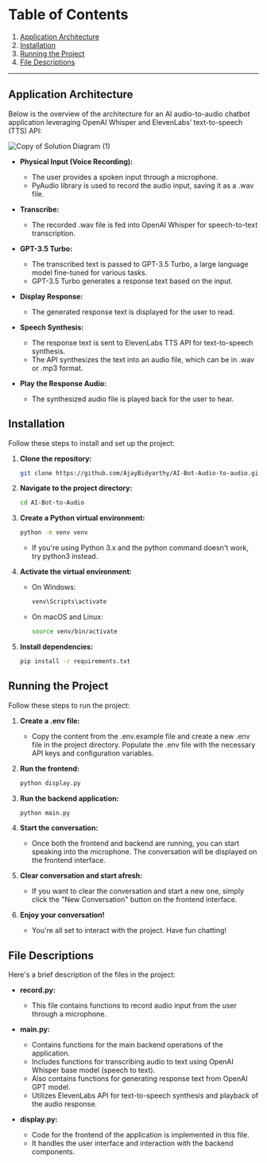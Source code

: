 # Table of Contents
1. [Application Architecture](#application-architecture)
2. [Installation](#installation)
3. [Running the Project](#running-the-project)
4. [File Descriptions](#file-descriptions)

---

## Application Architecture

Below is the overview of the architecture for an AI audio-to-audio chatbot application leveraging OpenAI Whisper and ElevenLabs’ text-to-speech (TTS) API:

![Copy of Solution Diagram (1)](https://github.com/AjayBidyarthy/AI-Bot-Audio-to-audio/assets/29508011/2aa49ecb-5aa2-4db2-aac6-7c5d570bc1e2)

- **Physical Input (Voice Recording):**
    - The user provides a spoken input through a microphone.
    - PyAudio library is used to record the audio input, saving it as a .wav file.

- **Transcribe:**
    - The recorded .wav file is fed into OpenAI Whisper for speech-to-text transcription.

- **GPT-3.5 Turbo:**
    - The transcribed text is passed to GPT-3.5 Turbo, a large language model fine-tuned for various tasks.
    - GPT-3.5 Turbo generates a response text based on the input.

- **Display Response:**
    - The generated response text is displayed for the user to read.

- **Speech Synthesis:**
    - The response text is sent to ElevenLabs TTS API for text-to-speech synthesis.
    - The API synthesizes the text into an audio file, which can be in .wav or .mp3 format.

- **Play the Response Audio:**
    - The synthesized audio file is played back for the user to hear.

## Installation

Follow these steps to install and set up the project:

1. **Clone the repository:**
    ```bash
    git clone https://github.com/AjayBidyarthy/AI-Bot-Audio-to-audio.git
    ```
2. **Navigate to the project directory:**
    ```bash
    cd AI-Bot-to-Audio
    ```
3. **Create a Python virtual environment:**
    ```bash
    python -m venv venv
    ```
    - If you're using Python 3.x and the python command doesn't work, try python3 instead.

4. **Activate the virtual environment:**
    - On Windows:
        ```bash
        venv\Scripts\activate
        ```
    - On macOS and Linux:
        ```bash
        source venv/bin/activate
        ```
5. **Install dependencies:**
    ```bash
    pip install -r requirements.txt
    ```

## Running the Project

Follow these steps to run the project:

1. **Create a .env file:**
    - Copy the content from the .env.example file and create a new .env file in the project directory. Populate the .env file with the necessary API keys and configuration variables.

2. **Run the frontend:**
    ```bash
    python display.py
    ```
3. **Run the backend application:**
    ```bash
    python main.py
    ```

4. **Start the conversation:**
    - Once both the frontend and backend are running, you can start speaking into the microphone. The conversation will be displayed on the frontend interface.

5. **Clear conversation and start afresh:**
    - If you want to clear the conversation and start a new one, simply click the "New Conversation" button on the frontend interface.

6. **Enjoy your conversation!**
    - You're all set to interact with the project. Have fun chatting!

## File Descriptions

Here's a brief description of the files in the project:

- **record.py:**
    - This file contains functions to record audio input from the user through a microphone.

- **main.py:**
    - Contains functions for the main backend operations of the application.
    - Includes functions for transcribing audio to text using OpenAI Whisper base model (speech to text).
    - Also contains functions for generating response text from OpenAI GPT model.
    - Utilizes ElevenLabs API for text-to-speech synthesis and playback of the audio response.

- **display.py:**
    - Code for the frontend of the application is implemented in this file.
    - It handles the user interface and interaction with the backend components.
